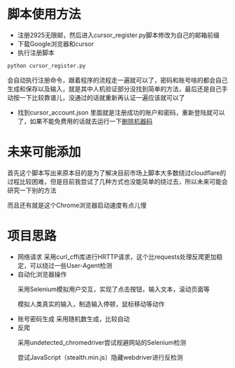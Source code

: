 # 脚本使用方法
- 注册2925无限邮，然后进入cursor_register.py脚本修改为自己的邮箱前缀
- 下载Google浏览器和cursor
- 执行注册脚本
```bash
python cursor_register.py
```
会自动执行注册命令，跟着程序的流程走一遍就可以了，密码和账号啥的都会自己生成和保存以及输入，就是其中人机验证部分没找到简单的方法，最后还是自己手动按一下比较靠谱儿，没通过的话就重新再认证一遍应该就可以了
- 找到cursor_account.json 里面就是注册成功的账户和密码，重新登陆就可以了，如果不能免费用的话就去运行一下[删除机器码](https://github.com/fly8888/cursor_machine_id)

# 未来可能添加
<p>首先这个脚本写出来原本目的是为了解决目前市场上脚本大多数绕过cloudflare的过程比较困难，但是目前我尝试了几种方式也没能简单的绕过去，所以未来可能会研究一下别的方法</p>
<p>而且还有就是这个Chrome浏览器启动速度有点儿慢</p>

# 项目思路
- 网络请求
采用curl_cffi库进行HRTTP请求，这个比requests处理反爬更加稳定，可以绕过一些User-Agent检测
- 自动化浏览器操作
  <p>采用Selenium模拟用户交互，实现了点击按钮，输入文本，滚动页面等</p>
  <p>模拟人类真实的输入，制造输入停顿，鼠标移动等动作</p>
- 账号密码生成
  采用随机数生成，比较自动
- 反爬
  <p>采用undetected_chromedriver尝试规避网站的Selenium检测</p>
  <p>尝试JavaScript（stealth.min.js）隐藏webdriver进行反检测</p>
